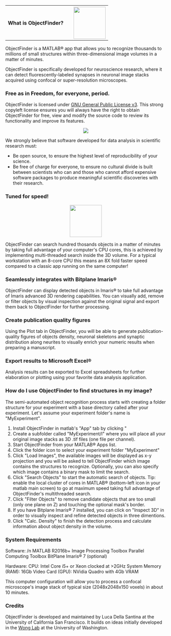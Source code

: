 <table style="width:100%">
  <th> What is ObjectFinder?<th>
  <th>
    <div style="text-align:center">
      <img src ="https://lucadellasantina.github.io/ObjectFinder/app_icon_big.png" width="100" height="100"/>
    </div>
  </th>
</table>

ObjectFinder is a MATLAB® app that allows you to recognize thousands to millions of small structures within three-dimensional image volumes in a matter of minutes. 

ObjectFinder is specifically developed for neuroscience research, where it can detect fluorescently-labeled synapses in neuronal image stacks acquired using confocal or super-resolution microscopes.

### Free as in Freedom, for everyone, period. 

ObjectFinder is licensed under [GNU General Public License v3](https://www.gnu.org/licenses/gpl-3.0.en.html).
This strong copyleft license ensures you will always have the right to obtain ObjectFinder for free, view and modify the source code to review its functionality and improve its features.

<div style="text-align:center"><img src ="https://lucadellasantina.github.io/ObjectFinder/gplv3.png" /></div>

We strongly believe that software developed for data analysis in scientific research must:

* Be open source, to ensure the highest level of reproducibility of your science.
* Be free of charge for everyone, to ensure no cultural divide is built between scientists who can and those who cannot afford expensive software packages to produce meaningful scientific discoveries with their research.

### Tuned for speed!

<div style="text-align:center"><img src ="https://lucadellasantina.github.io/ObjectFinder/speed.png" width="100" height="100"/></div>

ObjectFinder can search hundred thosands objects in a matter of minutes by taking full advantage of your computer's CPU cores, this is achieved by implementing multi-threaded search inside the 3D volume. For a typical workstation with an 8-core CPU this means an 8X fold faster speed compared to a classic app running on the same computer!

### Seamlessly integrates with Bitplane Imaris®
ObjectFinder can display detected objects in Imaris® to take full advantage of Imaris advanced 3D rendering capabilities. You can visually add, remove or filter objects by visual inspection against the original signal and export them back to ObjectFinder for further processing.

### Create publication quality figures
Using the Plot tab in ObjectFinder, you will be able to generate publication-quality figures of objects density, neuronal skeletons and synaptic distribution along neurites to visually enrich your numeric results when preparing a manuscript.

### Export results to Microsoft Excel®
Analysis results can be exported to Excel spreadsheets for further elaboration or plotting using your favorite data analysis application.

### How do I use ObjectFinder to find structures in my image?
The semi-automated object recognition process starts with creating a folder structure for your experiment with a base directory called after your experiment. Let's assume your experiment folder's name is "MyExperiment".

1. Install ObjectFinder in matlab's "App" tab by clicking "
1. Create a subfolder called "MyExperiment/I" where you will place all your original image stacks as 3D .tif files (one file per channel).
1. Start ObjectFinder from your MATLAB® Apps list.
1. Click the folder icon to select your experiment folder "MyExperiment"
1. Click "Load Images", the available images will be displayed as x-y projection and you will be asked to tell ObjectFinder which image contains the structures to recognize. Optionally, you can also specify which image contains a binary mask to limit the search.
1. Click "Search Objects" to start the automatic search of objects. Tip: enable the local cluster of cores in MATLAB® (bottom-left icon in your matlab main screen) to go at maximum speed taking full advantage of ObjectFinder's multithreaded search.
1. Click "Filter Objects" to remove candidate objects that are too small (only one plane on Z) and touching the optional mask's border.
1. If you have Bitplane Imaris® 7 installed, you can click on "Inspect 3D" in order to visually inspect and refine detected objects in three dimentions.
1. Click "Calc. Density" to finish the detection process and calculate information about object density in the volume.

### System Requirements
Software: /n 
MATLAB R2016b+ 
Image Processing Toolbox 
Parallel Computing Toolbox 
BitPlane Imaris® 7 (optional)

Hardware:
CPU: Intel Core i5+ or Xeon clocked at >2GHz
System Memory (RAM): 16Gb
Video Card (GPU): NVidia Quadro with 4Gb VRAM

This computer configuration will allow you to process a confocal microscope's image stack of typical size (2048x2048x150 voxels) in about 10 minutes.

### Credits
ObjectFinder is developed and maintained by Luca Della Santina at the University of California San Francisco. It builds on ideas initially developed in the [Wong Lab](http://wonglab.biostr.washington.edu/) at the University of Washington.
